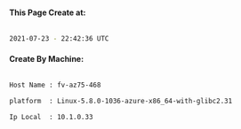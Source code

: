 
   
#### This Page Create at:

```bash

2021-07-23 - 22:42:36 UTC

```

#### Create By Machine:

```bash

Host Name : fv-az75-468

platform  : Linux-5.8.0-1036-azure-x86_64-with-glibc2.31

Ip Local  : 10.1.0.33

```

